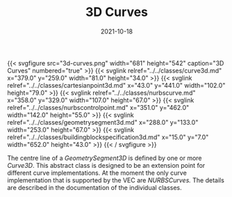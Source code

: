 ﻿---
title: 3D Curves
toc: false
type: specs
layout: diagram
date: "2021-10-18"
draft: false
specification: VEC
version: 1.2.1
documentType: "Recommendation"
elementType: Diagram
classes:
  - Curve3D
  - CartesianPoint3D
  - NURBSCurve
  - NURBSControlPoint
  - GeometrySegment3D
  - BuildingBlockSpecification3D
menu:
  VEC-1.2.1:    
    parent: topology-and-geometry
    identifier: topology-and-geometry/3d-curves
    weight: 1008007 

# Prev/next pager order (if `docs_section_pager` enabled in `params.toml`)
weight: 1008007
---
{{< svgfigure src="3d-curves.png" width="681" height="542" caption="3D Curves" numbered="true" >}}
  {{< svglink relref="../../classes/curve3d.md" x="379.0" y="259.0" width="81.0" height="34.0" >}}
  {{< svglink relref="../../classes/cartesianpoint3d.md" x="43.0" y="441.0" width="102.0" height="79.0" >}}
  {{< svglink relref="../../classes/nurbscurve.md" x="358.0" y="329.0" width="107.0" height="67.0" >}}
  {{< svglink relref="../../classes/nurbscontrolpoint.md" x="351.0" y="462.0" width="142.0" height="55.0" >}}
  {{< svglink relref="../../classes/geometrysegment3d.md" x="288.0" y="133.0" width="253.0" height="67.0" >}}
  {{< svglink relref="../../classes/buildingblockspecification3d.md" x="15.0" y="7.0" width="652.0" height="43.0" >}}
{{< / svgfigure >}}
<p> The centre line of a <i>GeometrySegment3D</i> is defined by one or more <i>Curve3D</i>. This abstract class is designed to be an extension point for different curve implementations. At the moment the only curve implementation that is supported by the VEC&#160;are <i>NURBSCurves. </i>The details are described in the documentation of the individual classes.      </p>      <p> &#160;      </p>